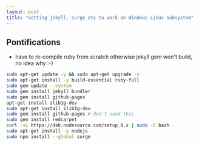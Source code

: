 ```yaml
---
layout: post
title: "Getting jekyll, surge etc to work on Windows Linux Subsystem"
---
```


## Pontifications

* have to re-compile ruby from scratch otherwise jekyll gem won't build, no idea why :-)

```bash
sudo apt-get update -y && sudo apt-get upgrade -y
sudo apt-get install -y build-essential ruby-full
sudo gem update --system
sudo gem install jekyll bundler
sudo gem install github-pages
apt-get install zlib1g-dev
sudo apt-get install zlib1g-dev
sudo gem install github-pages # don't need this
sudo gem install redcarpet
curl -sL https://deb.nodesource.com/setup_8.x | sudo -E bash -
sudo apt-get install -y nodejs 
sudo npm install --global surge
```